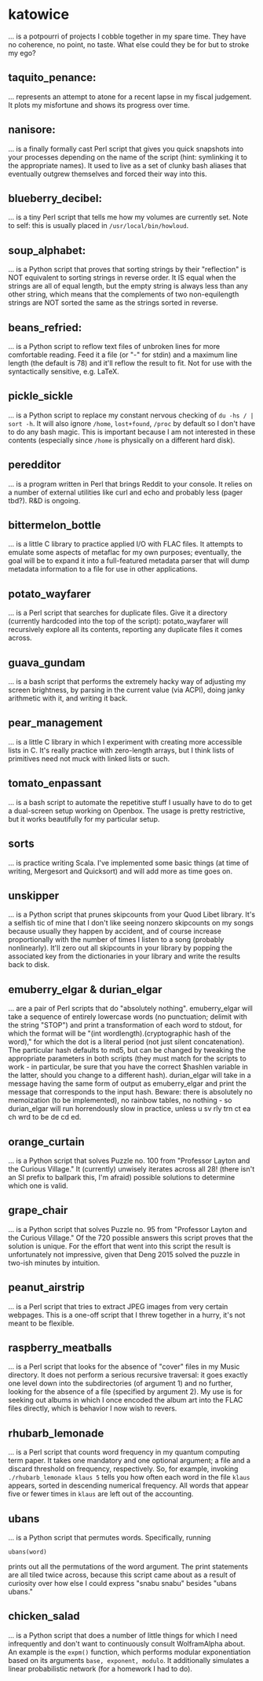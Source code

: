 # katowice 

... is a potpourri of projects I cobble together in my spare time. They have no coherence, no point, no taste. What else could they be for but to stroke my ego? 

## taquito\_penance:
... represents an attempt to atone for a recent lapse in my fiscal judgement. It plots my misfortune and shows its progress over time.

## nanisore:
... is a finally formally cast Perl script that gives you quick snapshots into your processes depending on the name of the script (hint: symlinking it to the appropriate names). It used to live as a set of clunky bash aliases that eventually outgrew themselves and forced their way into this.

## blueberry\_decibel:
... is a tiny Perl script that tells me how my volumes are currently set. Note to self: this is usually placed in `/usr/local/bin/howloud`.

## soup\_alphabet:
... is a Python script that proves that sorting strings by their "reflection" is NOT equivalent to sorting strings in reverse order. It IS equal when the strings are all of equal length, but the empty string is always less than any other string, which means that the complements of two non-equilength strings are NOT sorted the same as the strings sorted in reverse.

## beans\_refried:
... is a Python script to reflow text files of unbroken lines for more comfortable reading. Feed it a file (or "-" for stdin) and a maximum line length (the default is 78) and it'll reflow the result to fit. Not for use with the syntactically sensitive, e.g. LaTeX.

## pickle\_sickle
... is a Python script to replace my constant nervous checking of `du -hs / | sort -h`. It will also ignore `/home`, `lost+found`, `/proc` by default so I don't have to do any bash magic. This is important because I am not interested in these contents (especially since `/home` is physically on a different hard disk). 

## peredditor
... is a program written in Perl that brings Reddit to your console. It relies on a number of external utilities like curl and echo and probably less (pager tbd?). R&D is ongoing. 

## bittermelon\_bottle
... is a little C library to practice applied I/O with FLAC files. It attempts to emulate some aspects of metaflac for my own purposes; eventually, the goal will be to expand it into a full-featured metadata parser that will dump metadata information to a file for use in other applications. 

## potato\_wayfarer
... is a Perl script that searches for duplicate files. Give it a directory (currently hardcoded into the top of the script): potato\_wayfarer will recursively explore all its contents, reporting any duplicate files it comes across. 

## guava\_gundam 
... is a bash script that performs the extremely hacky way of adjusting my screen brightness, by parsing in the current value (via ACPI), doing janky arithmetic with it, and writing it back. 

## pear\_management
... is a little C library in which I experiment with creating more accessible lists in C. It's really practice with zero-length arrays, but I think lists of primitives need not muck with linked lists or such. 

## tomato\_enpassant
... is a bash script to automate the repetitive stuff I usually have to do to get a dual-screen setup working on Openbox. The usage is pretty restrictive, but it works beautifully for my particular setup. 

## sorts 
... is practice writing Scala. I've implemented some basic things (at time of writing, Mergesort and Quicksort) and will add more as time goes on. 

## unskipper 
... is a Python script that prunes skipcounts from your Quod Libet library. It's a selfish tic of mine that I don't like seeing nonzero skipcounts on my songs because usually they happen by accident, and of course increase proportionally with the number of times I listen to a song (probably nonlinearly). It'll zero out all skipcounts in your library by popping the associated key from the dictionaries in your library and write the results back to disk. 

## emuberry\_elgar & durian\_elgar
... are a pair of Perl scripts that do "absolutely nothing". emuberry\_elgar will take a sequence of entirely lowercase words (no punctuation; delimit with the string "STOP") and print a transformation of each word to stdout, for which the format will be "(int wordlength).(cryptographic hash of the word)," for which the dot is a literal period (not just silent concatenation). The particular hash defaults to md5, but can be changed by tweaking the appropriate parameters in both scripts (they must match for the scripts to work - in particular, be sure that you have the correct $hashlen variable in the latter, should you change to a different hash). durian\_elgar will take in a message having the same form of output as emuberry\_elgar and print the message that corresponds to the input hash. Beware: there is absolutely no memoization (to be implemented), no rainbow tables, no nothing - so durian\_elgar will run horrendously slow in practice, unless u sv rly trn ct ea ch wrd to be de cd ed. 

## orange\_curtain
... is a Python script that solves Puzzle no. 100 from "Professor Layton and the Curious Village." It (currently) unwisely iterates across all 28! (there isn't an SI prefix to ballpark this, I'm afraid) possible solutions to determine which one is valid. 

## grape\_chair 
... is a Python script that solves Puzzle no. 95 from "Professor Layton and the Curious Village." Of the 720 possible answers this script proves that the solution is unique. For the effort that went into this script the result is unfortunately not impressive, given that Deng 2015 solved the puzzle in two-ish minutes by intuition. 

## peanut\_airstrip
... is a Perl script that tries to extract JPEG images from very certain webpages. This is a one-off script that I threw together in a hurry, it's not meant to be flexible. 

## raspberry\_meatballs

... is a Perl script that looks for the absence of "cover" files in my Music directory. It does not perform a serious recursive traversal: it goes exactly one level down into the subdirectories (of argument 1) and no further, looking for the absence of a file (specified by argument 2). My use is for seeking out albums in which I once encoded the album art into the FLAC files directly, which is behavior I now wish to revers. 

## rhubarb\_lemonade 

... is a Perl script that counts word frequency in my quantum computing term paper. It takes one mandatory and one optional argument; a file and a discard threshold on frequency, respectively. So, for example, invoking `./rhubarb_lemonade klaus 5` tells you how often each word in the file `klaus` appears, sorted in descending numerical frequency. All words that appear five or fewer times in `klaus` are left out of the accounting. 

## ubans 

... is a Python script that permutes words. Specifically, running 

`ubans(word)` 

prints out all the permutations of the word argument. The print statements are all tiled twice across, because this script came about as a result of curiosity over how else I could express "snabu snabu" besides "ubans ubans." 

## chicken\_salad

... is a Python script that does a number of little things for which I need infrequently and don't want to continuously consult WolframAlpha about. An example is the `expm()` function, which performs modular exponentiation based on its arguments `base, exponent, modulo`. It additionally simulates a linear probabilistic network (for a homework I had to do).
